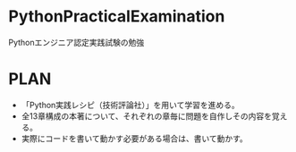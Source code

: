 # PythonPracticalExamination
Pythonエンジニア認定実践試験の勉強

# PLAN
- 「Python実践レシピ（技術評論社）」を用いて学習を進める。
- 全13章構成の本著について、それぞれの章毎に問題を自作しその内容を覚える。
- 実際にコードを書いて動かす必要がある場合は、書いて動かす。
